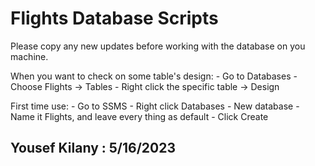 # Flights Database Scripts
Please copy any new updates before working with the database on you machine.

When you want to check on some table's design: 
    - Go to Databases
    - Choose Flights -> Tables
    - Right click the specific table -> Design

First time use: 
    - Go to SSMS
    - Right click Databases
    - New database
    - Name it Flights, and leave every thing as default
    - Click Create

## Yousef Kilany : 5/16/2023
